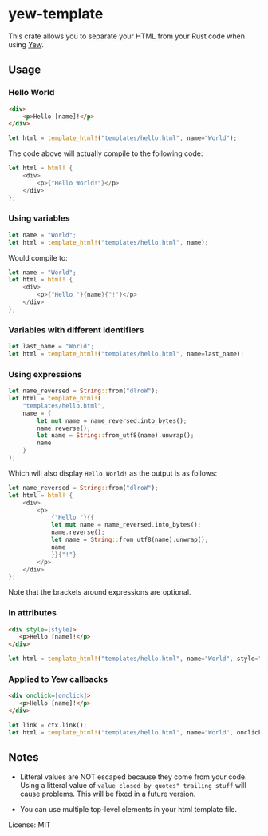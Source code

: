 # yew-template

This crate allows you to separate your HTML from your Rust code when using [Yew](https://yew.rs).

## Usage

### Hello World

```html
<div>
    <p>Hello [name]!</p>
</div>
```

```rust
let html = template_html!("templates/hello.html", name="World");
```

The code above will actually compile to the following code:

```rust
let html = html! {
    <div>
        <p>{"Hello World!"}</p>
    </div>
};
```

### Using variables

```rust
let name = "World";
let html = template_html!("templates/hello.html", name);
```

Would compile to:

```rust
let name = "World";
let html = html! {
    <div>
        <p>{"Hello "}{name}{"!"}</p>
    </div>
};
```

### Variables with different identifiers

```rust
let last_name = "World";
let html = template_html!("templates/hello.html", name=last_name);
```

### Using expressions

```rust
let name_reversed = String::from("dlroW");
let html = template_html!(
    "templates/hello.html",
    name = {
        let mut name = name_reversed.into_bytes();
        name.reverse();
        let name = String::from_utf8(name).unwrap();
        name
    }
);
```

Which will also display `Hello World!` as the output is as follows:

```rust
let name_reversed = String::from("dlroW");
let html = html! {
    <div>
        <p>
            {"Hello "}{{
            let mut name = name_reversed.into_bytes();
            name.reverse();
            let name = String::from_utf8(name).unwrap();
            name
            }}{"!"}
        </p>
    </div>
};
```

Note that the brackets around expressions are optional.

### In attributes

```html
<div style=[style]>
   <p>Hello [name]!</p>
</div>
```

```rust
let html = template_html!("templates/hello.html", name="World", style="color: red;");
```

### Applied to Yew callbacks

```html
<div onclick=[onclick]>
   <p>Hello [name]!</p>
</div>
```

```rust
let link = ctx.link();
let html = template_html!("templates/hello.html", name="World", onclick={link.callback(|_| Msg::AddOne)});
```

## Notes

- Litteral values are NOT escaped because they come from your code. Using a litteral value of `value closed by quotes" trailing stuff` will cause problems. This will be fixed in a future version.

- You can use multiple top-level elements in your html template file.

License: MIT
